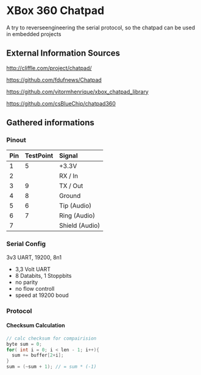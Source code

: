 # XBox 360 Chatpad

A try to reverseengineering the serial protocol, so the chatpad can be used in embedded projects

## External Information Sources

http://cliffle.com/project/chatpad/

https://github.com/fdufnews/Chatpad

https://github.com/vitormhenrique/xbox_chatpad_library

https://github.com/csBlueChip/chatpad360

## Gathered informations

### Pinout

| Pin | TestPoint | Signal         |
|:----|:----------|:---------------|
| 1   | 5         | +3.3V          |
| 2   |           | RX / In        |
| 3   | 9         | TX / Out       |
| 4   | 8         | Ground         |
| 5   | 6         | Tip (Audio)    |
| 6   | 7         | Ring (Audio)   |
| 7   |           | Shield (Audio) |

### Serial Config

3v3 UART, 19200, 8n1

* 3,3 Volt UART
* 8 Databits, 1 Stoppbits
* no parity
* no flow controll
* speed at 19200 boud

### Protocol

#### Checksum Calculation

```c
// calc checksum for compairision
byte sum = 0;
for( int i = 0; i < len - 1; i++){
  sum += buffer[2+i];
}
sum = (~sum + 1); // = sum * (-1)
```
